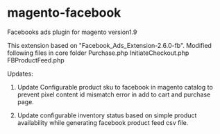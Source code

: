 # magento-facebook
Facebooks ads plugin for magento version1.9

This extension based on "Facebook_Ads_Extension-2.6.0-fb". Modified following files in core folder
Purchase.php
InitiateCheckout.php
FBProductFeed.php

Updates:

1) Update Configurable product sku to facebook in magento catalog to prevent pixel content id mismatch error in add to cart and purchase page.

2) Update configurable inventory status based on simple product availability while generating facebook product feed csv file.
